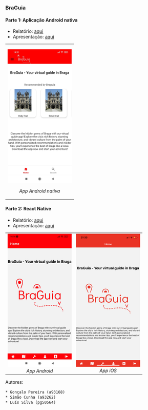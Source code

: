 ### BraGuia

#### Parte 1: Aplicação Android nativa
* Relatório: [aqui](https://github.com/simaocunha71/BraGuia/blob/main/Project%20Part%201/docs/TDS-Relatorio-Parte_1.pdf)
* Apresentação: [aqui](https://github.com/simaocunha71/BraGuia/blob/main/Project%20Part%201/docs/TDS-Apresentacao-Parte_1.pptx)

<table align="center">
  <tr>
    <td align="center">
      <p align="center">
        <img src="Project Part 1/docs/main_page.jpg" alt="Image 1" width="200" />
      </p>
      <p align="center">
        <em>App Android nativa</em>
      </p>
    </td>
  </tr>
</table>


#### Parte 2: React Native
* Relatório: [aqui](https://github.com/simaocunha71/BraGuia/blob/main/Project%20Part%202/docs/TDS_TP2.pdf)
* Apresentação: [aqui](https://github.com/simaocunha71/BraGuia/blob/main/Project%20Part%202/docs/TDS-Apresentacao-Parte_2.pptx)

<table align="center">
  <td align="center">
    <img src="Project Part 2/docs/Screenshot_2023-06-13-16-16-26-325_host.exp.exponent.jpg" alt="Image 1" width="200" />
    <br />
    <em>App Android</em>
  </td>
  <td align="center">
    <img src="Project Part 2/docs/pagina_inicial.PNG" alt="Image 2" width="200" height="415" />
    <br />
    <em>App iOS</em>
  </td>
</table>







Autores:
```
* Gonçalo Pereira (a93168)
* Simão Cunha (a93262)
* Luís Silva (pg50564)
```
